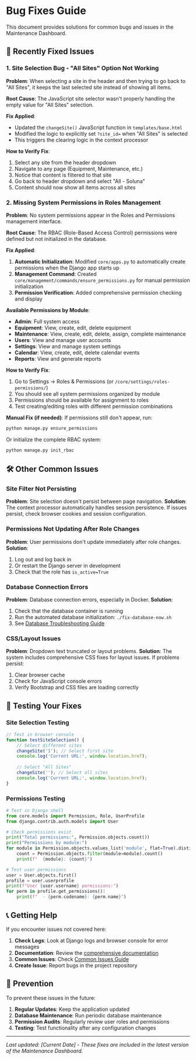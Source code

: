 # Bug Fixes Guide

This document provides solutions for common bugs and issues in the Maintenance Dashboard.

## 🔧 Recently Fixed Issues

### 1. Site Selection Bug - "All Sites" Option Not Working

**Problem**: When selecting a site in the header and then trying to go back to "All Sites", it keeps the last selected site instead of showing all items.

**Root Cause**: The JavaScript site selector wasn't properly handling the empty value for "All Sites" selection.

**Fix Applied**:
- Updated the `changeSite()` JavaScript function in `templates/base.html`
- Modified the logic to explicitly set `?site_id=` when "All Sites" is selected
- This triggers the clearing logic in the context processor

**How to Verify Fix**:
1. Select any site from the header dropdown
2. Navigate to any page (Equipment, Maintenance, etc.)
3. Notice that content is filtered to that site
4. Go back to header dropdown and select "All - Soluna"
5. Content should now show all items across all sites

### 2. Missing System Permissions in Roles Management

**Problem**: No system permissions appear in the Roles and Permissions management interface.

**Root Cause**: The RBAC (Role-Based Access Control) permissions were defined but not initialized in the database.

**Fix Applied**:
1. **Automatic Initialization**: Modified `core/apps.py` to automatically create permissions when the Django app starts up
2. **Management Command**: Created `core/management/commands/ensure_permissions.py` for manual permission initialization
3. **Permission Verification**: Added comprehensive permission checking and display

**Available Permissions by Module**:
- **Admin**: Full system access
- **Equipment**: View, create, edit, delete equipment
- **Maintenance**: View, create, edit, delete, assign, complete maintenance
- **Users**: View and manage user accounts
- **Settings**: View and manage system settings
- **Calendar**: View, create, edit, delete calendar events
- **Reports**: View and generate reports

**How to Verify Fix**:
1. Go to Settings → Roles & Permissions (or `/core/settings/roles-permissions/`)
2. You should see all system permissions organized by module
3. Permissions should be available for assignment to roles
4. Test creating/editing roles with different permission combinations

**Manual Fix (if needed)**:
If permissions still don't appear, run:
```bash
python manage.py ensure_permissions
```

Or initialize the complete RBAC system:
```bash
python manage.py init_rbac
```

## 🛠️ Other Common Issues

### Site Filter Not Persisting
**Problem**: Site selection doesn't persist between page navigation.
**Solution**: The context processor automatically handles session persistence. If issues persist, check browser cookies and session configuration.

### Permissions Not Updating After Role Changes
**Problem**: User permissions don't update immediately after role changes.
**Solution**: 
1. Log out and log back in
2. Or restart the Django server in development
3. Check that the role has `is_active=True`

### Database Connection Errors
**Problem**: Database connection errors, especially in Docker.
**Solution**: 
1. Check that the database container is running
2. Run the automated database initialization: `./fix-database-now.sh`
3. See [Database Troubleshooting Guide](../database/troubleshooting.md)

### CSS/Layout Issues
**Problem**: Dropdown text truncated or layout problems.
**Solution**: The system includes comprehensive CSS fixes for layout issues. If problems persist:
1. Clear browser cache
2. Check for JavaScript console errors
3. Verify Bootstrap and CSS files are loading correctly

## 🧪 Testing Your Fixes

### Site Selection Testing
```javascript
// Test in browser console
function testSiteSelection() {
    // Select different sites
    changeSite('1'); // Select first site
    console.log('Current URL:', window.location.href);
    
    // Select "All Sites"
    changeSite(''); // Select all sites
    console.log('Current URL:', window.location.href);
}
```

### Permissions Testing
```python
# Test in Django shell
from core.models import Permission, Role, UserProfile
from django.contrib.auth.models import User

# Check permissions exist
print("Total permissions:", Permission.objects.count())
print("Permissions by module:")
for module in Permission.objects.values_list('module', flat=True).distinct():
    count = Permission.objects.filter(module=module).count()
    print(f"  {module}: {count}")

# Test user permissions
user = User.objects.first()
profile = user.userprofile
print(f"User {user.username} permissions:")
for perm in profile.get_permissions():
    print(f"  - {perm.codename}: {perm.name}")
```

## 📞 Getting Help

If you encounter issues not covered here:

1. **Check Logs**: Look at Django logs and browser console for error messages
2. **Documentation**: Review the [comprehensive documentation](../README.md)
3. **Common Issues**: Check [Common Issues Guide](common-issues.md)
4. **Create Issue**: Report bugs in the project repository

## 🔄 Prevention

To prevent these issues in the future:

1. **Regular Updates**: Keep the application updated
2. **Database Maintenance**: Run periodic database maintenance
3. **Permission Audits**: Regularly review user roles and permissions
4. **Testing**: Test functionality after any configuration changes

---

*Last updated: [Current Date] - These fixes are included in the latest version of the Maintenance Dashboard.*